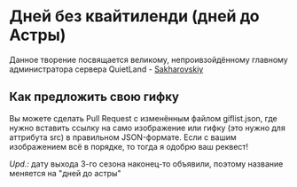 # Дней без квайтиленди (дней до Астры)

Данное творение посвящается великому, непроивзойдённому главному администратора сервера QuietLand - <a href="https://vk.com/alex.nikku">Sakharovskiy</a>

<h2>Как предложить свою гифку</h2>
Вы можете сделать Pull Request с изменённым файлом giflist.json, где нужно вставить ссылку на само изображение или гифку (это нужно для аттрибута src) в правильном JSON-формате. Если с вашим изображением всё в порядке, то тогда я одобрю ваш реквест!


<i>Upd.:</i> дату выхода 3-го сезона наконец-то объявили, поэтому название меняется на "дней до астры"
